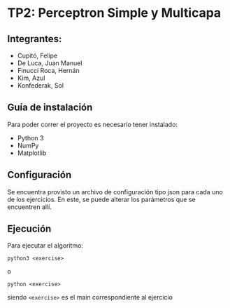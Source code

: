 # TP2: Perceptron Simple y Multicapa

## Integrantes:
* Cupitó, Felipe
* De Luca, Juan Manuel
* Finucci Roca, Hernán
* Kim, Azul
* Konfederak, Sol

## Guía de instalación
Para poder correr el proyecto es necesario tener instalado:
* Python 3
* NumPy
* Matplotlib

## Configuración
Se encuentra provisto un archivo de configuración tipo json para cada uno de los ejercicios. En este, se puede alterar los parámetros que se encuentren allí.

## Ejecución
Para ejecutar el algoritmo:
```
python3 <exercise>
```
o
```
python <exercise>
```
siendo `<exercise>` es el main correspondiente al ejercicio